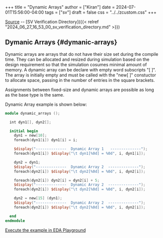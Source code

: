 +++
title = "Dynamic Arrays"
author = ["Kiran"]
date = 2024-07-01T15:56:00-04:00
tags = ["sv"]
draft = false
css = "../../zcustom.css"
+++

[Source](https://github.com/24x7fpga/SystemVerilog_Verification/blob/main/sv_verification/dynamic_arrays/tb_dynamic_arrays.sv) -- [SV Verification Directory]({{< relref "2024_06_27_16_53_00_sv_verification_directory.md" >}})


## Dymanic Arrays {#dymanic-arrays}

Dynamic arrays are arrays that do not have their size set during the compile time. They can be allocated and resized during simulation based on the design requirement so that the simulation cosumes minimal amount of memory. A dynamic array can be declare with empty word subscripts "[ ]". The array is initially empty and must be called with the "new[ ]" constuctor to  allocate space, passing in the number of entries in the square brackets.

Assignments between fixed-size and dynamic arrays are possible as long as the base type is the same.

Dynamic Array example is shown below:

```verilog
module dynamic_arrays ();

  int dyn1[], dyn2[];

  initial begin
    dyn1 = new[10];
    foreach(dyn1[i]) dyn1[i] = i;

    $display("--------------  Dynamic Array 1   --------------");
    foreach(dyn1[i]) $display("\t dyn1[%0d] = %0d", i, dyn1[i]);

    dyn2 = dyn1;
    $display("--------------  Dynamic Array 2  --------------");
    foreach(dyn2[i]) $display("\t dyn2[%0d] = %0d", i, dyn2[i]);

    foreach(dyn2[i]) dyn2[i] = dyn2[i] + 5;
    $display("--------------  Dynamic Array 2  --------------");
    foreach(dyn2[i]) $display("\t dyn2[%0d] = %0d", i, dyn2[i]);

    dyn2 = new[15] (dyn1);
    $display("--------------  Dynamic Array 2  --------------");
    foreach(dyn2[i]) $display("\t dyn2[%0d] = %0d", i, dyn2[i]);

  end
endmodule
```

[Execute the example in EDA Playground](https://www.edaplayground.com/x/ByAT)
